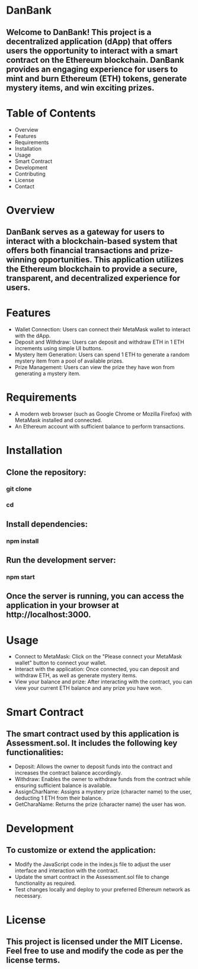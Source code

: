 # DanBank
## Welcome to DanBank! This project is a decentralized application (dApp) that offers users the opportunity to interact with a smart contract on the Ethereum blockchain. DanBank provides an engaging experience for users to mint and burn Ethereum (ETH) tokens, generate mystery items, and win exciting prizes.

# Table of Contents
* Overview
* Features
* Requirements
* Installation
* Usage
* Smart Contract
* Development
* Contributing
* License
* Contact

# Overview
## DanBank serves as a gateway for users to interact with a blockchain-based system that offers both financial transactions and prize-winning opportunities. This application utilizes the Ethereum blockchain to provide a secure, transparent, and decentralized experience for users.

# Features

* Wallet Connection: Users can connect their MetaMask wallet to interact with the dApp.
* Deposit and Withdraw: Users can deposit and withdraw ETH in 1 ETH increments using simple UI buttons.
* Mystery Item Generation: Users can spend 1 ETH to generate a random mystery item from a pool of available prizes.
* Prize Management: Users can view the prize they have won from generating a mystery item.

# Requirements

* A modern web browser (such as Google Chrome or Mozilla Firefox) with MetaMask installed and connected.
* An Ethereum account with sufficient balance to perform transactions.

# Installation

## Clone the repository:

### git clone <repository-url>
### cd <repository-directory>

## Install dependencies:
### npm install

## Run the development server:
### npm start

## Once the server is running, you can access the application in your browser at http://localhost:3000.

# Usage
* Connect to MetaMask: Click on the "Please connect your MetaMask wallet" button to connect your wallet.
* Interact with the application: Once connected, you can deposit and withdraw ETH, as well as generate mystery items.
* View your balance and prize: After interacting with the contract, you can view your current ETH balance and any prize you have won.

# Smart Contract
## The smart contract used by this application is Assessment.sol. It includes the following key functionalities:

* Deposit: Allows the owner to deposit funds into the contract and increases the contract balance accordingly.
* Withdraw: Enables the owner to withdraw funds from the contract while ensuring sufficient balance is available.
* AssignCharName: Assigns a mystery prize (character name) to the user, deducting 1 ETH from their balance.
* GetCharaName: Returns the prize (character name) the user has won.

# Development
## To customize or extend the application:

* Modify the JavaScript code in the index.js file to adjust the user interface and interaction with the contract.
* Update the smart contract in the Assessment.sol file to change functionality as required.
* Test changes locally and deploy to your preferred Ethereum network as necessary.


# License
## This project is licensed under the MIT License. Feel free to use and modify the code as per the license terms.


